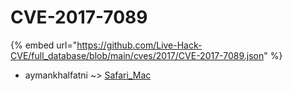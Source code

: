# CVE-2017-7089
{% embed url="https://github.com/Live-Hack-CVE/full_database/blob/main/cves/2017/CVE-2017-7089.json" %}

* aymankhalfatni ~> [Safari_Mac](https://www.alice-snow.ru/2017/database/cve-2017-7089/safari_mac-aymankhalfatni)